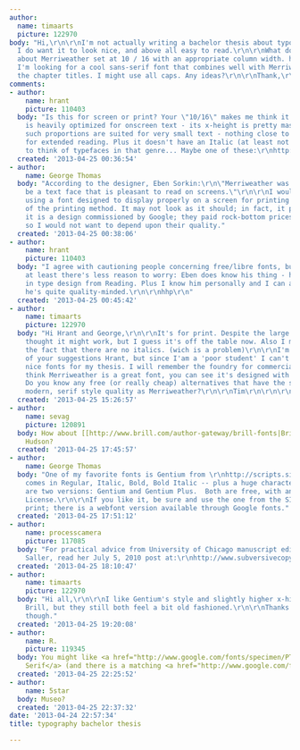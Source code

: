 ```yaml
---
author:
  name: timaarts
  picture: 122970
body: "Hi,\r\n\r\nI'm not actually writing a bachelor thesis about typography but
  I do want it to look nice, and above all easy to read.\r\n\r\nWhat do you think
  about Merriweather set at 10 / 16 with an appropriate column width. http://www.google.com/fonts/specimen/Merriweather\r\n\r\nAlso
  I'm looking for a cool sans-serif font that combines well with Merriweather for
  the chapter titles. I might use all caps. Any ideas?\r\n\r\nThank,\r\n\r\nTim\r\n\r\n\r\n\r\n"
comments:
- author:
    name: hrant
    picture: 110403
  body: "Is this for screen or print? Your \"10/16\" makes me think it's the latter.\r\n\r\nMerriweather
    is heavily optimized for onscreen text - its x-height is pretty massive. In print
    such proportions are suited for very small text - nothing close to sizes good
    for extended reading. Plus it doesn't have an Italic (at least not yet).\r\n\r\nTrying
    to think of typefaces in that genre... Maybe one of these:\r\nhttp://www.myfonts.com/person/Dieter_Hofrichter/\r\n\r\nhhp\r\n"
  created: '2013-04-25 00:36:54'
- author:
    name: George Thomas
  body: "According to the designer, Eben Sorkin:\r\n\"Merriweather was designed to
    be a text face that is pleasant to read on screens.\"\r\n\r\nI would not consider
    using a font designed to display properly on a screen for printing on paper regardless
    of the printing method. It may not look as it should; in fact, it probably won't.\r\n\r\nAlso,
    it is a design commissioned by Google; they paid rock-bottom prices to the designers
    so I would not want to depend upon their quality."
  created: '2013-04-25 00:38:06'
- author:
    name: hrant
    picture: 110403
  body: "I agree with cautioning people concerning free/libre fonts, but in this case
    at least there's less reason to worry: Eben does know his thing - he has a Masters
    in type design from Reading. Plus I know him personally and I can attest that
    he's quite quality-minded.\r\n\r\nhhp\r\n"
  created: '2013-04-25 00:45:42'
- author:
    name: timaarts
    picture: 122970
  body: "Hi Hrant and George,\r\n\r\nIt's for print. Despite the large x-height I
    thought it might work, but I guess it's off the table now. Also I must have overlooked
    the fact that there are no italics. (wich is a problem)\r\n\r\nI'm really fond
    of your suggestions Hrant, but since I'am a 'poor student' I can't afford to buy
    nice fonts for my thesis. I will remember the foundry for commercial jobs though.\r\n\r\nI
    think Merriweather is a great font, you can see it's designed with love and care.
    Do you know any free (or really cheap) alternatives that have the same  friendly,
    modern, serif style quality as Merriweather?\r\n\r\nTim\r\n\r\n\r\n\r\n"
  created: '2013-04-25 15:26:57'
- author:
    name: sevag
    picture: 120891
  body: How about [[http://www.brill.com/author-gateway/brill-fonts|Brill]] by John
    Hudson?
  created: '2013-04-25 17:45:57'
- author:
    name: George Thomas
  body: "One of my favorite fonts is Gentium from \r\nhttp://scripts.sil.org/cms/scripts/page.php?site_id=nrsi&id=FontDownloads\r\nIt
    comes in Regular, Italic, Bold, Bold Italic -- plus a huge character set. There
    are two versions: Gentium and Gentium Plus.  Both are free, with an Open Source
    License.\r\n\r\nIf you like it, be sure and use the one from the SIL website for
    print; there is a webfont version available through Google fonts."
  created: '2013-04-25 17:51:12'
- author:
    name: processcamera
    picture: 117085
  body: "For practical advice from University of Chicago manuscript editor Carol Fisher
    Saller, read her July 5, 2010 post at:\r\nhttp://www.subversivecopyeditor.com/blog/2010/07/\r\n"
  created: '2013-04-25 18:10:47'
- author:
    name: timaarts
    picture: 122970
  body: "Hi all,\r\n\r\nI like Gentium's style and slightly higher x-hight more than
    Brill, but they still both feel a bit old fashioned.\r\n\r\nThanks for the suggestions
    though."
  created: '2013-04-25 19:20:08'
- author:
    name: R.
    picture: 119345
  body: You might like <a href="http://www.google.com/fonts/specimen/PT+Serif">PT
    Serif</a> (and there is a matching <a href="http://www.google.com/fonts/specimen/PT+Sans">sans</a>).
  created: '2013-04-25 22:25:52'
- author:
    name: 5star
  body: Museo?
  created: '2013-04-25 22:37:32'
date: '2013-04-24 22:57:34'
title: typography bachelor thesis

---
```

